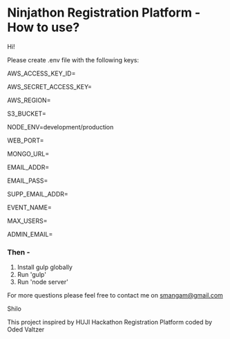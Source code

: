 # Ninjathon Registration Platform - How to use?

Hi!

Please create .env file with the following keys:


AWS_ACCESS_KEY_ID=

AWS_SECRET_ACCESS_KEY=

AWS_REGION=

S3_BUCKET=

NODE_ENV=development/production

WEB_PORT=

MONGO_URL=

EMAIL_ADDR=

EMAIL_PASS=

SUPP_EMAIL_ADDR=

EVENT_NAME=

MAX_USERS=

ADMIN_EMAIL=


### Then - 
1. Install gulp globally
2. Run 'gulp'
3. Run 'node server'

For more questions please feel free to contact me on smangam@gmail.com

Shilo

This project inspired by HUJI Hackathon Registration Platform coded by Oded Valtzer
